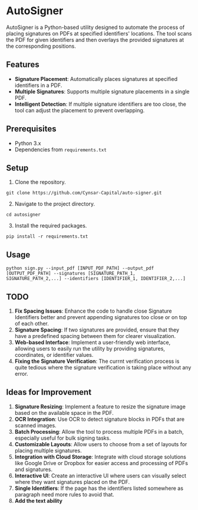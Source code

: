 # AutoSigner

AutoSigner is a Python-based utility designed to automate the process of placing signatures on PDFs at specified identifiers' locations. The tool scans the PDF for given identifiers and then overlays the provided signatures at the corresponding positions.

## Features

- **Signature Placement**: Automatically places signatures at specified identifiers in a PDF.
- **Multiple Signatures**: Supports multiple signature placements in a single PDF.
- **Intelligent Detection**: If multiple signature identifiers are too close, the tool can adjust the placement to prevent overlapping.

## Prerequisites

- Python 3.x
- Dependencies from `requirements.txt`

## Setup

1. Clone the repository.

```
git clone https://github.com/Cynsar-Capital/auto-signer.git
```

2. Navigate to the project directory.

```
cd autosigner
```

3. Install the required packages.

```
pip install -r requirements.txt
```

## Usage

```
python sign.py --input_pdf [INPUT_PDF_PATH] --output_pdf [OUTPUT_PDF_PATH] --signatures [SIGNATURE_PATH_1, SIGNATURE_PATH_2,...] --identifiers [IDENTIFIER_1, IDENTIFIER_2,...]
```

## TODO

1. **Fix Spacing Issues**: Enhance the code to handle close Signature Identifiers better and prevent appending signatures too close or on top of each other.
2. **Signature Spacing**: If two signatures are provided, ensure that they have a predefined spacing between them for clearer visualization.
3. **Web-based Interface**: Implement a user-friendly web interface, allowing users to easily run the utility by providing signatures, coordinates, or identifier values.
4. **Fixing the Signature Verification**: The currnt verification process is quite tedious where the signature verification is taking place without any error.

## Ideas for Improvement

1. **Signature Resizing**: Implement a feature to resize the signature image based on the available space in the PDF.
2. **OCR Integration**: Use OCR to detect signature blocks in PDFs that are scanned images.
3. **Batch Processing**: Allow the tool to process multiple PDFs in a batch, especially useful for bulk signing tasks.
4. **Customizable Layouts**: Allow users to choose from a set of layouts for placing multiple signatures.
5. **Integration with Cloud Storage**: Integrate with cloud storage solutions like Google Drive or Dropbox for easier access and processing of PDFs and signatures.
6. **Interactive UI**: Create an interactive UI where users can visually select where they want signatures placed on the PDF.
7. **Single Identifiers**: If the page has the identifiers listed somewhere as paragraph need more rules to avoid that.
8. **Add the text ability**
